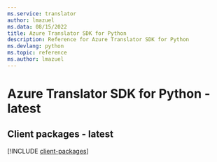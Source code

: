 ```yaml
---
ms.service: translator
author: lmazuel
ms.data: 08/15/2022
title: Azure Translator SDK for Python
description: Reference for Azure Translator SDK for Python
ms.devlang: python
ms.topic: reference
ms.author: lmazuel
---
```

# Azure Translator SDK for Python - latest

## Client packages - latest
[!INCLUDE [client-packages](translator-client-index.md)]
